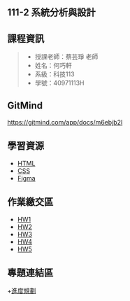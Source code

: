 ## 111-2 系統分析與設計
## 課程資訊
>+ 授課老師：蔡芸琤 老師
>+ 姓名：何巧軒
>+ 系級：科技113
>+ 學號：40971113H

## GitMind
https://gitmind.com/app/docs/m6ebjb2l

## 學習資源
+ [HTML](https://mtache.com/html)
+ [CSS](https://www.youtube.com/watch?v=Ml78vnNTBLw)
+ [Figma](https://www.youtube.com/watch?v=P96TQwsY_VY)

## 作業繳交區
+ [HW1](https://www.youtube.com/watch?v=so3o6Unk7Dg)
+ [HW2](https://www.youtube.com/watch?v=hlqv0hdOeW8)
+ [HW3](https://www.youtube.com/watch?v=zTllqAeTLjE)
+ [HW4]()
+ [HW5]()

## 專題連結區
+[進度規劃](https://www.notion.so/muiium/b6a8f23f7f304f678a92cb3da1214518)

